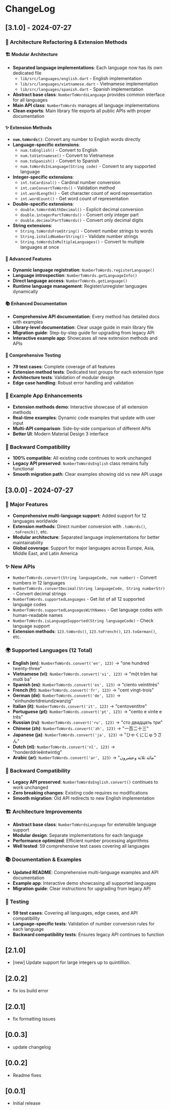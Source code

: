 # ChangeLog

## [3.1.0] - 2024-07-27

### 🚀 Architecture Refactoring & Extension Methods

#### 🏗️ Modular Architecture

- **Separated language implementations**: Each language now has its own dedicated file
  - `lib/src/languages/english.dart` - English implementation
  - `lib/src/languages/vietnamese.dart` - Vietnamese implementation
  - `lib/src/languages/spanish.dart` - Spanish implementation
- **Abstract base class**: `NumberToWordsLanguage` provides common interface for all languages
- **Main API class**: `NumberToWords` manages all language implementations
- **Clean exports**: Main library file exports all public APIs with proper documentation

#### ✨ Extension Methods

- **`num.toWords()`**: Convert any number to English words directly
- **Language-specific extensions**:
  - `num.toEnglish()` - Convert to English
  - `num.toVietnamese()` - Convert to Vietnamese
  - `num.toSpanish()` - Convert to Spanish
  - `num.toWordsInLanguage(String code)` - Convert to any supported language
- **Integer-specific extensions**:
  - `int.toCardinal()` - Cardinal number conversion
  - `int.canConvertToWords()` - Validation method
  - `int.wordLength()` - Get character count of word representation
  - `int.wordCount()` - Get word count of representation
- **Double-specific extensions**:
  - `double.toWordsWithDecimal()` - Explicit decimal conversion
  - `double.integerPartToWords()` - Convert only integer part
  - `double.decimalPartToWords()` - Convert only decimal digits
- **String extensions**:
  - `String.toWordsFromString()` - Convert number strings to words
  - `String.isValidNumberString()` - Validate number strings
  - `String.toWordsInMultipleLanguages()` - Convert to multiple languages at once

#### 🔧 Advanced Features

- **Dynamic language registration**: `NumberToWords.registerLanguage()`
- **Language introspection**: `NumberToWords.getLanguageInfo()`
- **Direct language access**: `NumberToWords.getLanguage()`
- **Runtime language management**: Register/unregister languages dynamically

#### 📚 Enhanced Documentation

- **Comprehensive API documentation**: Every method has detailed docs with examples
- **Library-level documentation**: Clear usage guide in main library file
- **Migration guide**: Step-by-step guide for upgrading from legacy API
- **Interactive example app**: Showcases all new extension methods and APIs

#### 🧪 Comprehensive Testing

- **79 test cases**: Complete coverage of all features
- **Extension method tests**: Dedicated test groups for each extension type
- **Architecture tests**: Validation of modular design
- **Edge case handling**: Robust error handling and validation

### 📱 Example App Enhancements

- **Extension methods demo**: Interactive showcase of all extension methods
- **Real-time examples**: Dynamic code examples that update with user input
- **Multi-API comparison**: Side-by-side comparison of different APIs
- **Better UI**: Modern Material Design 3 interface

### 🔄 Backward Compatibility

- **100% compatible**: All existing code continues to work unchanged
- **Legacy API preserved**: `NumberToWordsEnglish` class remains fully functional
- **Smooth migration path**: Clear examples showing old vs new API usage

## [3.0.0] - 2024-07-27

### 🎉 Major Features

- **Comprehensive multi-language support**: Added support for 12 languages worldwide
- **Extension methods**: Direct number conversion with `.toWords()`, `.toFrench()`, etc.
- **Modular architecture**: Separated language implementations for better maintainability
- **Global coverage**: Support for major languages across Europe, Asia, Middle East, and Latin America

### ✨ New APIs

- `NumberToWords.convert(String languageCode, num number)` - Convert numbers in 12 languages
- `NumberToWords.convertDecimal(String languageCode, String numberStr)` - Convert decimal strings
- `NumberToWords.supportedLanguages` - Get list of all 12 supported language codes
- `NumberToWords.supportedLanguagesWithNames` - Get language codes with human-readable names
- `NumberToWords.isLanguageSupported(String languageCode)` - Check language support
- **Extension methods**: `123.toWords()`, `123.toFrench()`, `123.toGerman()`, etc.

### 🌍 Supported Languages (12 Total)

- **English (en)**: `NumberToWords.convert('en', 123)` → "one hundred twenty-three"
- **Vietnamese (vi)**: `NumberToWords.convert('vi', 123)` → "một trăm hai mười ba"
- **Spanish (es)**: `NumberToWords.convert('es', 123)` → "ciento veintitrés"
- **French (fr)**: `NumberToWords.convert('fr', 123)` → "cent vingt-trois"
- **German (de)**: `NumberToWords.convert('de', 123)` → "einhundertdreiundzwanzig"
- **Italian (it)**: `NumberToWords.convert('it', 123)` → "centoventitre"
- **Portuguese (pt)**: `NumberToWords.convert('pt', 123)` → "cento e vinte e três"
- **Russian (ru)**: `NumberToWords.convert('ru', 123)` → "сто двадцать три"
- **Chinese (zh)**: `NumberToWords.convert('zh', 123)` → "一百二十三"
- **Japanese (ja)**: `NumberToWords.convert('ja', 123)` → "ひゃくにじゅうさん"
- **Dutch (nl)**: `NumberToWords.convert('nl', 123)` → "honderddrieëntwintig"
- **Arabic (ar)**: `NumberToWords.convert('ar', 123)` → "مائة ثلاثة وعشرون"

### 🔄 Backward Compatibility

- **Legacy API preserved**: `NumberToWordsEnglish.convert()` continues to work unchanged
- **Zero breaking changes**: Existing code requires no modifications
- **Smooth migration**: Old API redirects to new English implementation

### 🏗️ Architecture Improvements

- **Abstract base class**: `NumberToWordsLanguage` for extensible language support
- **Modular design**: Separate implementations for each language
- **Performance optimized**: Efficient number processing algorithms
- **Well tested**: 59 comprehensive test cases covering all languages

### 📚 Documentation & Examples

- **Updated README**: Comprehensive multi-language examples and API documentation
- **Example app**: Interactive demo showcasing all supported languages
- **Migration guide**: Clear instructions for upgrading from legacy API

### 🧪 Testing

- **59 test cases**: Covering all languages, edge cases, and API compatibility
- **Language-specific tests**: Validation of number conversion rules for each language
- **Backward compatibility tests**: Ensures legacy API continues to function

## [2.1.0]

- [new] Update support for large integers up to quintillion.

## [2.0.2]

- fix ios build error

## [2.0.1]

- fix formatting issues

## [0.0.3]

- update changelog

## [0.0.2]

- Readme fixes

## [0.0.1]

- Initial release
